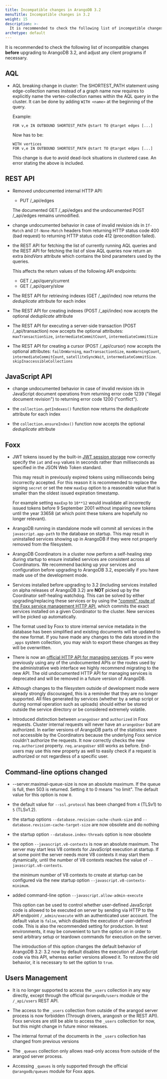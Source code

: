 ```yaml
---
title: Incompatible changes in ArangoDB 3.2
menuTitle: Incompatible changes in 3.2
weight: 15
description: >-
  It is recommended to check the following list of incompatible changes before upgrading to ArangoDB 3
archetype: default
---
```

It is recommended to check the following list of incompatible changes **before**
upgrading to ArangoDB 3.2, and adjust any client programs if necessary.

## AQL

- AQL breaking change in cluster:
  The SHORTEST_PATH statement using edge-collection names instead
  of a graph name now requires to explicitly name the vertex-collection names
  within the AQL query in the cluster. It can be done by adding `WITH <name>`
  at the beginning of the query.

  Example:
  ```
  FOR v,e IN OUTBOUND SHORTEST_PATH @start TO @target edges [...]
  ```

  Now has to be:

  ```
  WITH vertices
  FOR v,e IN OUTBOUND SHORTEST_PATH @start TO @target edges [...]
  ```

  This change is due to avoid dead-lock situations in clustered case.
  An error stating the above is included.

## REST API

- Removed undocumented internal HTTP API:
  - PUT /_api/edges

  The documented GET /_api/edges and the undocumented POST /_api/edges remains unmodified.

- change undocumented behavior in case of invalid revision ids in
  `If-Match` and `If-None-Match` headers from returning HTTP status code 400 (bad request)
  to returning HTTP status code 412 (precondition failed).

- the REST API for fetching the list of currently running AQL queries and the REST API
  for fetching the list of slow AQL queries now return an extra *bindVars* attribute which
  contains the bind parameters used by the queries.

  This affects the return values of the following API endpoints:
  - GET /_api/query/current
  - GET /_api/query/slow

- The REST API for retrieving indexes (GET /_api/index) now returns the *deduplicate*
  attribute for each index

- The REST API for creating indexes (POST /_api/index) now accepts the optional *deduplicate*
  attribute

- The REST API for executing a server-side transaction (POST /_api/transaction) now accepts the optional attributes: `maxTransactionSize`, `intermediateCommitCount`, `intermediateCommitSize`

- The REST API for creating a cursor (POST /_api/cursor) now accepts the optional attributes: `failOnWarning`, `maxTransactionSize`, `maxWarningCount`, `intermediateCommitCount`, `satelliteSyncWait`, `intermediateCommitSize`. `skipInaccessibleCollections`

## JavaScript API

- change undocumented behavior in case of invalid revision ids in
  JavaScript document operations from returning error code 1239 ("illegal document revision")
  to returning error code 1200 ("conflict").

- the `collection.getIndexes()` function now returns the *deduplicate* attribute for each index

- the `collection.ensureIndex()` function now accepts the optional *deduplicate* attribute

## Foxx

- JWT tokens issued by the built-in [JWT session storage](../../develop/foxx-microservices/reference/sessions-middleware/session-storages/jwt-storage.md) now correctly specify the `iat` and `exp` values in seconds rather than milliseconds as specified in the JSON Web Token standard.

  This may result in previously expired tokens using milliseconds being incorrectly accepted. For this reason it is recommended to replace the signing `secret` or set the new `maxExp` option to a reasonable value that is smaller than the oldest issued expiration timestamp.

  For example setting `maxExp` to `10**12` would invalidate all incorrectly issued tokens before 9 September 2001 without impairing new tokens until the year 33658 (at which point these tokens are hopefully no longer relevant).

- ArangoDB running in standalone mode will commit all services in the `javascript.app-path` to the database on startup. This may result in uninstalled services showing up in ArangoDB if they were not properly removed from the filesystem.

- ArangoDB Coordinators in a cluster now perform a self-healing step during startup to ensure installed services are consistent across all Coordinators. We recommend backing up your services and configuration before upgrading to ArangoDB 3.2, especially if you have made use of the development mode.

- Services installed before upgrading to 3.2 (including services installed on alpha releases of ArangoDB 3.2) are **NOT** picked up by the Coordinator self-healing watchdog. This can be solved by either upgrading/replacing these services or by using the ["commit" route of the Foxx service management HTTP API](../../develop/http/foxx.md#miscellaneous), which commits the exact services installed on a given Coordinator to the cluster. New services will be picked up automatically.

- The format used by Foxx to store internal service metadata in the database has been simplified and existing documents will be updated to the new format. If you have made any changes to the data stored in the `_apps` system collection, you may wish to export these changes as they will be overwritten.

- There is now an [official HTTP API for managing services](../../develop/http/foxx.md). If you were previously using any of the undocumented APIs or the routes used by the administrative web interface we highly recommend migrating to the new API. The old undocumented HTTP API for managing services is deprecated and will be removed in a future version of ArangoDB.

- Although changes to the filesystem outside of development mode were already strongly discouraged, this is a reminder that they are no longer supported. All files generated by services (whether by a setup script or during normal operation such as uploads) should either be stored outside the service directory or be considered extremely volatile.

- Introduced distinction between `arangoUser` and `authorized` in Foxx requests. Cluster internal requests will never have an `arangoUser` but are authorized. In earlier versions of ArangoDB parts of the statistics were not accessible by the Coordinators because the underlying Foxx service couldn't authorize the requests. It now correctly checks the new `req.authorized` property. `req.arangoUser` still works as before. End-users may use this new property as well to easily check if a request is authorized or not regardless of a specific user.

## Command-line options changed

- --server.maximal-queue-size is now an absolute maximum. If the queue is
  full, then 503 is returned. Setting it to 0 means "no limit". The default
  value for this option is now `0`.

- the default value for `--ssl.protocol` has been changed from `4` (TLSv1) to `5` (TLSv1.2).

- the startup options `--database.revision-cache-chunk-size` and
  `--database.revision-cache-target-size` are now obsolete and do nothing

- the startup option `--database.index-threads` option is now obsolete

- the option `--javascript.v8-contexts` is now an absolute maximum. The server
  may start less V8 contexts for JavaScript execution at startup. If at some
  point the server needs more V8 contexts it may start them dynamically, until
  the number of V8 contexts reaches the value of `--javascript.v8-contexts`.

  the minimum number of V8 contexts to create at startup can be configured via
  the new startup option `--javascript.v8-contexts-minimum`.

- added command-line option `--javascript.allow-admin-execute`

  This option can be used to control whether user-defined JavaScript code
  is allowed to be executed on server by sending via HTTP to the API endpoint
  `/_admin/execute`  with an authenticated user account.
  The default value is `false`, which disables the execution of user-defined
  code. This is also the recommended setting for production. In test environments,
  it may be convenient to turn the option on in order to send arbitrary setup
  or teardown commands for execution on the server.

  The introduction of this option changes the default behavior of ArangoDB 3.2:
  3.2 now by default disables the execution of JavaScript code via this API,
  whereas earlier versions allowed it. To restore the old behavior, it is
  necessary to set the option to `true`.

## Users Management

- It is no longer supported to access the `_users` collection in any way directly, except through the official `@arangodb/users` module or the `/_api/users` REST API.

- The access to the `_users` collection from outside of the arangod server process is now forbidden (Through drivers, arangosh or the REST API). Foxx services are still be able to access the `_users` collection for now, but this might change in future minor releases.

- The internal format of the documents in the `_users` collection has changed from previous versions

- The `_queues` collection only allows read-only access from outside of the arangod server process.

- Accessing `_queues` is only supported through the official `@arangodb/queues` module for Foxx apps.
